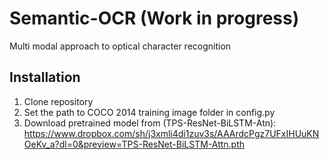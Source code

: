 # Semantic-OCR (Work in progress)
Multi modal approach to optical character recognition

## Installation
1) Clone repository
2) Set the path to COCO 2014 training image folder in config.py
3) Download pretrained model from (TPS-ResNet-BiLSTM-Atn): https://www.dropbox.com/sh/j3xmli4di1zuv3s/AAArdcPgz7UFxIHUuKNOeKv_a?dl=0&preview=TPS-ResNet-BiLSTM-Attn.pth
